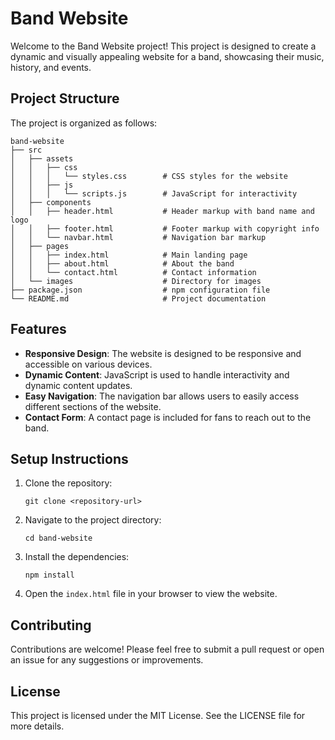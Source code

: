 # Band Website

Welcome to the Band Website project! This project is designed to create a dynamic and visually appealing website for a band, showcasing their music, history, and events.

## Project Structure

The project is organized as follows:

```
band-website
├── src
│   ├── assets
│   │   ├── css
│   │   │   └── styles.css        # CSS styles for the website
│   │   ├── js
│   │   │   └── scripts.js        # JavaScript for interactivity
│   ├── components
│   │   ├── header.html           # Header markup with band name and logo
│   │   ├── footer.html           # Footer markup with copyright info
│   │   └── navbar.html           # Navigation bar markup
│   ├── pages
│   │   ├── index.html            # Main landing page
│   │   ├── about.html            # About the band
│   │   └── contact.html          # Contact information
│   └── images                    # Directory for images
├── package.json                  # npm configuration file
└── README.md                     # Project documentation
```

## Features

- **Responsive Design**: The website is designed to be responsive and accessible on various devices.
- **Dynamic Content**: JavaScript is used to handle interactivity and dynamic content updates.
- **Easy Navigation**: The navigation bar allows users to easily access different sections of the website.
- **Contact Form**: A contact page is included for fans to reach out to the band.

## Setup Instructions

1. Clone the repository:
   ```
   git clone <repository-url>
   ```

2. Navigate to the project directory:
   ```
   cd band-website
   ```

3. Install the dependencies:
   ```
   npm install
   ```

4. Open the `index.html` file in your browser to view the website.

## Contributing

Contributions are welcome! Please feel free to submit a pull request or open an issue for any suggestions or improvements.

## License

This project is licensed under the MIT License. See the LICENSE file for more details.